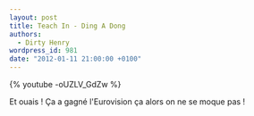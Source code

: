 ```yaml
---
layout: post
title: Teach In - Ding A Dong
authors:
  - Dirty Henry
wordpress_id: 981
date: "2012-01-11 21:00:00 +0100"
---
```


{% youtube -oUZLV_GdZw %}

Et ouais ! Ça a gagné l'Eurovision ça alors on ne se moque pas !
